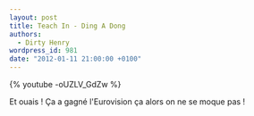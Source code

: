 ```yaml
---
layout: post
title: Teach In - Ding A Dong
authors:
  - Dirty Henry
wordpress_id: 981
date: "2012-01-11 21:00:00 +0100"
---
```


{% youtube -oUZLV_GdZw %}

Et ouais ! Ça a gagné l'Eurovision ça alors on ne se moque pas !
